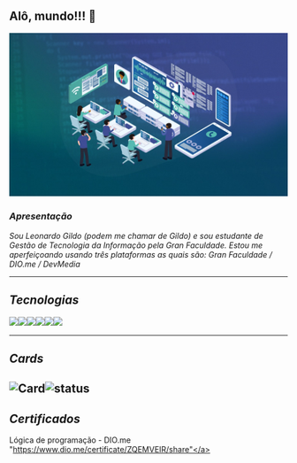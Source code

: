 ## Alô, mundo!!! 👋
![Tecnologia da Informação](image-7.png)

### _Apresentação_
_Sou Leonardo Gildo (podem me chamar de Gildo) e sou estudante de Gestão de Tecnologia da Informação pela Gran Faculdade. Estou me aperfeiçoando usando três plataformas as quais são: Gran Faculdade /  DIO.me / DevMedia_


--------
## ___Tecnologias___
<img src="https://cdn.jsdelivr.net/gh/devicons/devicon@latest/icons/html5/html5-original.svg" width="50px"><img src="https://cdn.jsdelivr.net/gh/devicons/devicon@latest/icons/css3/css3-original.svg" width="50px"><img src="https://cdn.jsdelivr.net/gh/devicons/devicon@latest/icons/java/java-original.svg" width="50px"><img src="https://cdn.jsdelivr.net/gh/devicons/devicon@latest/icons/azuresqldatabase/azuresqldatabase-original.svg" width="50px"><img src="https://cdn.jsdelivr.net/gh/devicons/devicon@latest/icons/thealgorithms/thealgorithms-original.svg" width="50px"><img src="https://cdn.jsdelivr.net/gh/devicons/devicon@latest/icons/github/github-original.svg" width="50px">

----
## ___Cards___
![Card](https://github-readme-stats.vercel.app/api?username=L-Gildo&theme=merko&show_icons=true)![status](https://github-readme-stats.vercel.app/api/top-langs/?username=L-Gildo&hide=html&layout=compact&theme=merko)
-----
## ___Certificados___ 
Lógica de programação - DIO.me
<a>"https://www.dio.me/certificate/ZQEMVEIR/share"</a>
